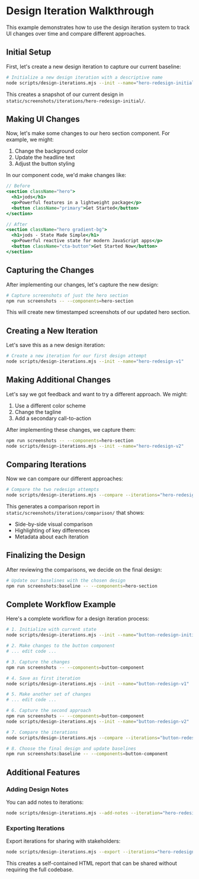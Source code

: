 # Design Iteration Walkthrough

This example demonstrates how to use the design iteration system to track UI changes over time and compare different approaches.

## Initial Setup

First, let's create a new design iteration to capture our current baseline:

```bash
# Initialize a new design iteration with a descriptive name
node scripts/design-iterations.mjs --init --name="hero-redesign-initial"
```

This creates a snapshot of our current design in `static/screenshots/iterations/hero-redesign-initial/`.

## Making UI Changes

Now, let's make some changes to our hero section component. For example, we might:

1. Change the background color
2. Update the headline text
3. Adjust the button styling

In our component code, we'd make changes like:

```jsx
// Before
<section className="hero">
  <h1>jods</h1>
  <p>Powerful features in a lightweight package</p>
  <button className="primary">Get Started</button>
</section>

// After
<section className="hero gradient-bg">
  <h1>jods - State Made Simple</h1>
  <p>Powerful reactive state for modern JavaScript apps</p>
  <button className="cta-button">Get Started Now</button>
</section>
```

## Capturing the Changes

After implementing our changes, let's capture the new design:

```bash
# Capture screenshots of just the hero section
npm run screenshots -- --components=hero-section
```

This will create new timestamped screenshots of our updated hero section.

## Creating a New Iteration

Let's save this as a new design iteration:

```bash
# Create a new iteration for our first design attempt
node scripts/design-iterations.mjs --init --name="hero-redesign-v1"
```

## Making Additional Changes

Let's say we got feedback and want to try a different approach. We might:

1. Use a different color scheme
2. Change the tagline
3. Add a secondary call-to-action

After implementing these changes, we capture them:

```bash
npm run screenshots -- --components=hero-section
node scripts/design-iterations.mjs --init --name="hero-redesign-v2"
```

## Comparing Iterations

Now we can compare our different approaches:

```bash
# Compare the two redesign attempts
node scripts/design-iterations.mjs --compare --iterations="hero-redesign-v1,hero-redesign-v2"
```

This generates a comparison report in `static/screenshots/iterations/comparison/` that shows:

- Side-by-side visual comparison
- Highlighting of key differences
- Metadata about each iteration

## Finalizing the Design

After reviewing the comparisons, we decide on the final design:

```bash
# Update our baselines with the chosen design
npm run screenshots:baseline -- --components=hero-section
```

## Complete Workflow Example

Here's a complete workflow for a design iteration process:

```bash
# 1. Initialize with current state
node scripts/design-iterations.mjs --init --name="button-redesign-initial"

# 2. Make changes to the button component
# ... edit code ...

# 3. Capture the changes
npm run screenshots -- --components=button-component

# 4. Save as first iteration
node scripts/design-iterations.mjs --init --name="button-redesign-v1"

# 5. Make another set of changes
# ... edit code ...

# 6. Capture the second approach
npm run screenshots -- --components=button-component
node scripts/design-iterations.mjs --init --name="button-redesign-v2"

# 7. Compare the iterations
node scripts/design-iterations.mjs --compare --iterations="button-redesign-v1,button-redesign-v2"

# 8. Choose the final design and update baselines
npm run screenshots:baseline -- --components=button-component
```

## Additional Features

### Adding Design Notes

You can add notes to iterations:

```bash
node scripts/design-iterations.mjs --add-notes --iteration="hero-redesign-v1" --notes="This approach uses a gradient background with higher contrast. The CTA button is larger and more prominent."
```

### Exporting Iterations

Export iterations for sharing with stakeholders:

```bash
node scripts/design-iterations.mjs --export --iterations="hero-redesign-v1,hero-redesign-v2" --format="html"
```

This creates a self-contained HTML report that can be shared without requiring the full codebase.

